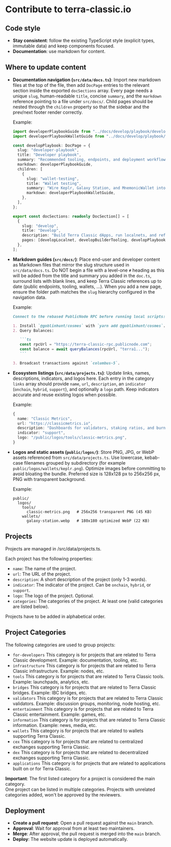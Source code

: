 # Contribute to terra-classic.io

## Code style

- **Stay consistent**: follow the existing TypeScript style (explicit types, immutable data) and keep components focused.
- **Documentation**: use markdown for content.

## Where to update content

- **Documentation navigation (`src/data/docs.ts`)**: Import new markdown files at the top of the file, then add `DocPage` entries to the relevant section inside the exported `docSections` array. Every page needs a unique `slug`, human-readable `title`, concise `summary`, and the `markdown` reference pointing to a file under `src/docs/`. Child pages should be nested through the `children` property so that the sidebar and the prev/next footer render correctly.

  Example:

  ```ts
  import developerPlaybookGuide from "../docs/develop/playbook/developer-playbook.md";
  import developerPlaybookWalletGuide from "../docs/develop/playbook/wallet-testing.md";

  const developPlaybook: DocPage = {
    slug: "developer-playbook",
    title: "Developer playbook",
    summary: "Recommended tooling, endpoints, and deployment workflows for Terra Classic dApps.",
    markdown: developerPlaybookGuide,
    children: [
      {
        slug: "wallet-testing",
        title: "Wallet testing",
        summary: "Wire Keplr, Galaxy Station, and MnemonicWallet into your QA matrix.",
        markdown: developerPlaybookWalletGuide,
      },
    ],
  };

  export const docSections: readonly DocSection[] = [
    {
      slug: "develop",
      title: "Develop",
      description: "Build Terra Classic dApps, run localnets, and reference Terra Core modules.",
      pages: [developLocalnet, developBuilderTooling, developPlaybook],
    },
  ];
  ```

- **Markdown guides (`src/docs/`)**: Place end-user and developer content as Markdown files that mirror the slug structure used in `src/data/docs.ts`. Do NOT begin a file with a level-one `#` heading as this will be added from the title and summary you added in the `doc.ts`, surround lists with blank lines, and keep Terra Classic references up to date (public endpoints, tooling, wallets, …). When you add a new page, ensure the folder path matches the `slug` hierarchy configured in the navigation data.

  Example:

  ````markdown
  Connect to the rebased PublicNode RPC before running local scripts:

  1. Install `@goblinhunt/cosmes` with `yarn add @goblinhunt/cosmes`.
  2. Query Balances:

     ```ts
     const rpcUrl = "https://terra-classic-rpc.publicnode.com";
     const balance = await queryBalances(rpcUrl, "terra1...");
     ```

  3. Broadcast transactions against `columbus-5`.
  ````

- **Ecosystem listings (`src/data/projects.ts`)**: Update links, names, descriptions, indicators, and logos here. Each entry in the category `links` array should provide `name`, `url`, `description`, an `indicator` (`onchain`, `hybrid`, `support`), and optionally a `logo` path. Keep indicators accurate and reuse existing logos when possible.

  Example:

  ```ts
  {
    name: "Classic Metrics",
    url: "https://classicmetrics.io",
    description: "Dashboards for validators, staking ratios, and burn analytics.",
    indicator: "support",
    logo: "/public/logos/tools/classic-metrics.png",
  }
  ```

- **Logos and static assets (`public/logos/`)**: Store PNG, JPG, or WebP assets referenced from `src/data/projects.ts`. Use lowercase, kebab-case filenames grouped by subdirectory (for example `public/logos/wallets/keplr.png`). Optimize images before committing to avoid bloating the bundle. Preferred size is 128x128 px to 256x256 px, PNG with transparent background.

  Example:

  ```text
  public/
    logos/
      tools/
        classic-metrics.png   # 256x256 transparent PNG (45 KB)
      wallets/
        galaxy-station.webp   # 180x180 optimized WebP (22 KB)
  ```

## Projects

Projects are managed in /src/data/projects.ts.

Each project has the following properties:

- `name`: The name of the project.
- `url`: The URL of the project.
- `description`: A short description of the project (only 1-3 words).
- `indicator`: The indicator of the project. Can be `onchain`, `hybrid`, or `support`.
- `logo`: The logo of the project. Optional.
- `categories`: The categories of the project. At least one (valid categories are listed below).

Projects have to be added in alphabetical order.

## Project Categories

The following categories are used to group projects:

- `for-developers`
  This category is for projects that are related to Terra Classic development. Example: documentation, tooling, etc.
- `infrastructure`
  This category is for projects that are related to Terra Classic infrastructure. Example: nodes, etc.
- `tools`
  This category is for projects that are related to Terra Classic tools. Example: launchpads, analytics, etc.
- `bridges`
  This category is for projects that are related to Terra Classic bridges. Example: IBC bridges, etc.
- `validators`
  This category is for projects that are related to Terra Classic validators. Example: discussion groups, monitoring, node hosting, etc.
- `entertainment`
  This category is for projects that are related to Terra Classic entertainment. Example: games, etc.
- `information`
  This category is for projects that are related to Terra Classic information. Example: news, media, etc.
- `wallets`
  This category is for projects that are related to wallets supporting Terra Classic.
- `cex`
  This category is for projects that are related to centralized exchanges supporting Terra Classic.
- `dex`
  This category is for projects that are related to decentralized exchanges supporting Terra Classic.
- `applications`
  This category is for projects that are related to applications built on or for Terra Classic.

**Important**: The first listed category for a project is considered the main category.  
One project can be listed in multiple categories. Projects with unrelated categories added, won't be approved by the reviewers.

## Deployment

- **Create a pull request**: Open a pull request against the `main` branch.
- **Approval**: Wait for approval from at least two maintainers.
- **Merge**: After approval, the pull request is merged into the `main` branch.
- **Deploy**: The website update is deployed automatically.
